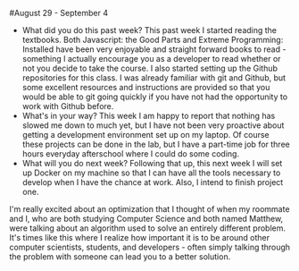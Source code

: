 #August 29 - September 4
* What did you do this past week?
    This past week I started reading the textbooks. Both Javascript: the Good Parts and Extreme Programming: Installed have been
    very enjoyable and straight forward books to read - something I actually encourage you as a developer to read whether or not 
    you decide to take the course. I also started setting up the Github repositories for this class. I was already familiar with
    git and Github, but some excellent resources and instructions are provided so that you would be able to git going quickly if
    you have not had the opportunity to work with Github before.
* What's in your way?
    This week I am happy to report that nothing has slowed me down to much yet, but I have not been very proactive about getting
    a development environment set up on my laptop. Of course these projects can be done in the lab, but I have a part-time job 
    for three hours everyday afterschool where I could do some coding.
* What will you do next week?
    Following that up, this next week I will set up Docker on my machine so that I can have all the tools necessary to develop
    when I have the chance at work. Also, I intend to finish project one. 
    
I'm really excited about an optimization that I thought of when my roommate and I, who are both studying Computer Science and both 
named Matthew, were talking about an algorithm used to solve an entirely different problem. It's times like this where I realize 
how important it is to be around other computer scientists, students, and developers - often simply talking through the problem 
with someone can lead you to a better solution.

